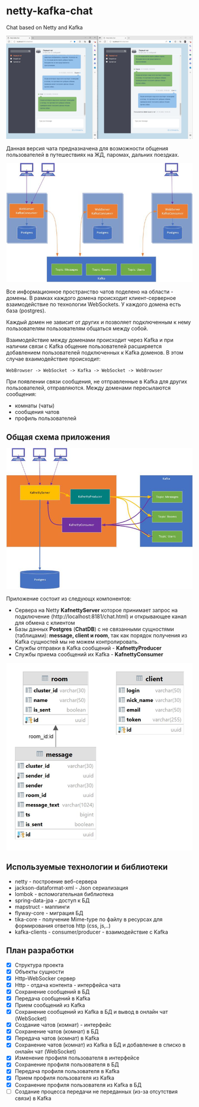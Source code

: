 # netty-kafka-chat

Chat based on Netty and Kafka

![alt text](https://github.com/vadimsirenko/kafnetty/blob/blob/chat1.JPG?raw=true)

Данная версия чата предназначена для возможности общения пользователей в путешествиях на ЖД, паромах, дальних поездках.

![alt text](https://github.com/vadimsirenko/kafnetty/blob/blob/img1.jpg?raw=true)

Все информационное пространство чатов поделено на области - домены. В рамках каждого домена происходит клиент-серверное
взаимодействие по технологии WebSockets. У каждого домена есть база (postgres).

Каждый домен не зависит от других и позволяет подключенным к нему пользователям пользователям общаться между собой.

Взаимодействие между доменами происходит через Kafka и при наличии связи с Kafka общение пользователей расширяется
добавлением пользователей подключенных к Kafka доменов. В этом случае вхаимодействие происходит:

```
WebBrowser -> WebSocket -> Kafka -> WebSocket -> WebBrowser
```

При появлении связи сообщения, не отправленные в Kafka для других пользователей, отправляются.
Между доменами пересылаются сообщения:

- комнаты (чаты)
- сообщения чатов
- профиль пользователей

## Общая схема приложения

![alt text](https://github.com/vadimsirenko/kafnetty/blob/blob/img2.jpg?raw=true)

Приложение состоит из следующх компонентов:

- Сервера на Netty **KafnettyServer** которое принимает запрос на подключение (http://localhost:8181/chat.html) и
  открывающее канал для обмена с клиентом
- Базы данных **Postgres** (**ChatDB**) с не связанными сущностями (таблицами): **message, client и room**, так как
  порядок получения из Kafka сущностей мы не можем контролировать.
- Службы отправки в Kafka сообщений - **KafnettyProducer**
- Службы приема сообщений их Kafka - **KafnettyConsumer**

![alt text](https://github.com/vadimsirenko/kafnetty/blob/blob/db.jpg?raw=true)

## Используемые технологии и библиотеки

- netty - построение веб-сервера
- jackson-dataformat-xml - Json сериализация
- lombok - вспомогательная библиотека
- spring-data-jpa - доступ к БД
- mapstruct - маппинги
- flyway-core - миграция БД
- tika-core - получение Mime-type по файлу в ресурсах для формирования ответов http (css, js,..)
- kafka-clients - consumer/producer - взаимодействие с Kafka

## План разработки

- [x] Структура проекта
- [x] Объекты сущности
- [x] Http-WebSocker сервер
- [x] Http - отдача контента - интерфейса чата
- [x] Сохранение сообщений в БД
- [x] Передача сообщений в Kafka
- [x] Прием сообщений из Kafka
- [X] Сохранение сообщений из Kafka в БД и вывод в онлайн чат (WebSocket)
- [X] Создание чатов (комнат) - интерфейс
- [X] Сохранение чатов (комнат) в БД
- [X] Передача чатов (комнат) в Kafka
- [X] Сохранение чатов (комнат) из Kafka в БД и добавление в списко в онлайн чат (WebSocket)
- [X] Изменение профиля пользователя в интерфейсе
- [X] Сохранение профиля пользователя в БД
- [X] Передача профиля пользователя в Kafka
- [X] Прием профиля пользователя из Kafka
- [X] Сохранение профиля пользователя из Kafka в БД
- [ ] Создание процесса передачи не переданных (из-за отсутствия связи) в Kafka